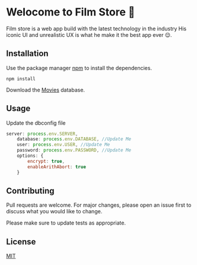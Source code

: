 # Welocome to Film Store 🏬

Film store is a web app build with the latest technology in the industry His iconic UI and unrealistic UX is what he make it the best app ever 😌.

## Installation

Use the package manager [npm](https://www.npmjs.com/) to install the dependencies.

```npm
npm install
```
Download the [Movies](https://www.wiseowl.co.uk/sundry/movies-database/) database. 

## Usage
Update the dbconfig file 
```js
server: process.env.SERVER,
    database: process.env.DATABASE, //Update Me
    user: process.env.USER, //Update Me
    password: process.env.PASSWORD, //Update Me
    options: {
        encrypt: true,
        enableArithAbort: true
    }
```

## Contributing
Pull requests are welcome. For major changes, please open an issue first to discuss what you would like to change.

Please make sure to update tests as appropriate.

## License
[MIT](https://github.com/Oth-mane1/film-store/blob/main/LICENSE)
